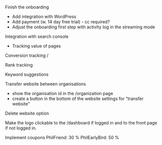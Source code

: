 
Finish the onboarding
- Add integration with WordPress
- Add payment (w. 14 day free trial) - cc required?
- Adjust the onboarding first step with activity log in the streaming mode

Integration with search console
- Tracking value of pages

Conversion tracking / 

Rank tracking

Keyword suggestions

Transfer website between organisations
- show the organisation id in the /organization page
- create a button in the bottom of the website settings for "transfer website" 

Delete website option

Make the logo clickable to the /dashboard if logged in and to the front page if not logged in. 


Implement coupons
PhilFriend: 30 %
PhilEarlyBird: 50 %

